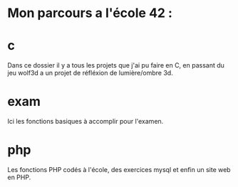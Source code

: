 # Mon parcours a l'école 42 :

# c
Dans ce dossier il y a tous les projets que j'ai pu faire en C, en passant du jeu wolf3d a un projet de réfléxion de lumière/ombre 3d.

# exam
Ici les fonctions basiques à accomplir pour l'examen.

# php
Les fonctions PHP codés à l'école, des exercices mysql et enfin un site web en PHP.
